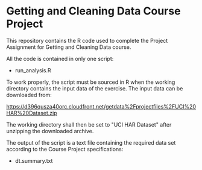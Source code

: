 # Getting and Cleaning Data Course Project

This repository contains the R code used to complete the Project Assignment for Getting and Cleaning Data course.

All the code is contained in only one script:
* run_analysis.R

To work properly, the script must be sourced in R when the working directory contains the input data of the exercise. The input data can be downloaded from:

https://d396qusza40orc.cloudfront.net/getdata%2Fprojectfiles%2FUCI%20HAR%20Dataset.zip

The working directory shall then be set to "UCI HAR Dataset" after unzipping the downloaded archive.

The output of the script is a text file containing the required data set according to the Course Project specifications:
* dt.summary.txt
